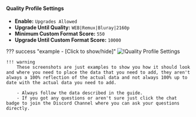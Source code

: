 #### Quality Profile Settings

- **Enable:** `Upgrades Allowed`
- **Upgrade Until Quality:** `WEB|Remux|Bluray|2160p`
- **Minimum Custom Format Score:** `550`
- **Upgrade Until Custom Format Score:** `10000`

??? success "example - [Click to show/hide]"
    ![!Quality Profile Settings](/SQP/images/2-qp-settings.png)

    !!! warning
        These screenshots are just examples to show you how it should look and where you need to place the data that you need to add, they aren't always a 100% reflection of the actual data and not always 100% up to date with the actual data you need to add.

        - Always follow the data described in the guide.
        - If you got any questions or aren't sure just click the chat badge to join the Discord Channel where you can ask your questions directly.
